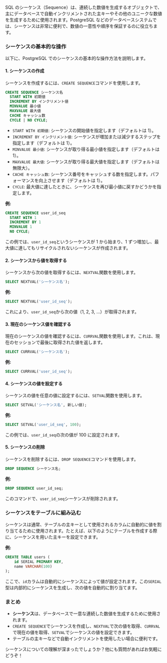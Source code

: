 SQL のシーケンス（Sequence）は、連続した数値を生成するオブジェクトで、主にデータベースで自動インクリメントされた主キーやその他のユニークな数値を生成するために使用されます。PostgreSQL などのデータベースシステムでは、シーケンスは非常に便利で、数値の一意性や順序を保証するのに役立ちます。

### シーケンスの基本的な操作

以下に、PostgreSQL でのシーケンスの基本的な操作方法を説明します。

#### 1. シーケンスの作成

シーケンスを作成するには、`CREATE SEQUENCE`コマンドを使用します。

```sql
CREATE SEQUENCE シーケンス名
  START WITH 初期値
  INCREMENT BY インクリメント値
  MINVALUE 最小値
  MAXVALUE 最大値
  CACHE キャッシュ数
  CYCLE | NO CYCLE;
```

- `START WITH 初期値`: シーケンスの開始値を指定します（デフォルトは 1）。
- `INCREMENT BY インクリメント値`: シーケンスが増加または減少するステップを指定します（デフォルトは 1）。
- `MINVALUE 最小値`: シーケンスが取り得る最小値を指定します（デフォルトは 1）。
- `MAXVALUE 最大値`: シーケンスが取り得る最大値を指定します（デフォルトは無限大）。
- `CACHE キャッシュ数`: シーケンス番号をキャッシュする数を指定します。パフォーマンスを向上させます（デフォルトは 1）。
- `CYCLE`: 最大値に達したときに、シーケンスを再び最小値に戻すかどうかを指定します。

**例:**

```sql
CREATE SEQUENCE user_id_seq
  START WITH 1
  INCREMENT BY 1
  MINVALUE 1
  NO CYCLE;
```

この例では、`user_id_seq`というシーケンスが 1 から始まり、1 ずつ増加し、最大値に達してもリサイクルされないシーケンスが作成されます。

#### 2. シーケンスから値を取得する

シーケンスから次の値を取得するには、`NEXTVAL`関数を使用します。

```sql
SELECT NEXTVAL('シーケンス名');
```

**例:**

```sql
SELECT NEXTVAL('user_id_seq');
```

これにより、`user_id_seq`から次の値（1, 2, 3, ...）が取得されます。

#### 3. 現在のシーケンス値を確認する

現在のシーケンスの値を確認するには、`CURRVAL`関数を使用します。これは、現在のセッションで最後に取得された値を返します。

```sql
SELECT CURRVAL('シーケンス名');
```

**例:**

```sql
SELECT CURRVAL('user_id_seq');
```

#### 4. シーケンスの値を設定する

シーケンスの値を任意の値に設定するには、`SETVAL`関数を使用します。

```sql
SELECT SETVAL('シーケンス名', 新しい値);
```

**例:**

```sql
SELECT SETVAL('user_id_seq', 100);
```

この例では、`user_id_seq`の次の値が 100 に設定されます。

#### 5. シーケンスの削除

シーケンスを削除するには、`DROP SEQUENCE`コマンドを使用します。

```sql
DROP SEQUENCE シーケンス名;
```

**例:**

```sql
DROP SEQUENCE user_id_seq;
```

このコマンドで、`user_id_seq`シーケンスが削除されます。

### シーケンスをテーブルに組み込む

シーケンスは通常、テーブルの主キーとして使用されるカラムに自動的に値を割り当てるために使用されます。たとえば、以下のようにテーブルを作成する際に、シーケンスを用いた主キーを設定できます。

**例:**

```sql
CREATE TABLE users (
    id SERIAL PRIMARY KEY,
    name VARCHAR(100)
);
```

ここで、`id`カラムは自動的にシーケンスによって値が設定されます。この`SERIAL`型は内部的にシーケンスを生成し、次の値を自動的に割り当てます。

### まとめ

- **シーケンス**は、データベースで一意な連続した数値を生成するために使用されます。
- `CREATE SEQUENCE`でシーケンスを作成し、`NEXTVAL`で次の値を取得、`CURRVAL`で現在の値を取得、`SETVAL`でシーケンスの値を設定できます。
- テーブルの主キーなどで自動インクリメントを使用したい場合に便利です。

シーケンスについての理解が深まったでしょうか？他にも質問があればお気軽にどうぞ！
